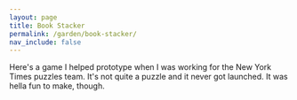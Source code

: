```yaml
---
layout: page
title: Book Stacker
permalink: /garden/book-stacker/
nav_include: false
---
```


Here's a game I helped prototype when I was working for the New York Times puzzles team. It's not quite a puzzle and it never got launched. It was hella fun to make, though. 
